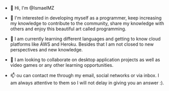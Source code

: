 - 👋 Hi, I'm @IsmaelMZ

- 👀 I'm interested in developing myself as a programmer, keep increasing my knowledge to contribute to the community, share my knowledge with others and enjoy this beautiful art called programming.

- 🌱 I am currently learning different languages and getting to know cloud platforms like AWS and Heroku. Besides that I am not closed to new perspectives and new knowledge.

- 💞️ I am looking to collaborate on desktop application projects as well as video games or any other learning opportunities. 

- 📫 ou can contact me through my email, social networks or via inbox. I am always attentive to them so I will not delay in giving you an answer :).
